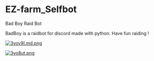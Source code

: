 # EZ-farm_Selfbot

Bad Boy Raid Bot

BadBoy is a raidbot for discord made with python.
Have fun raiding !

<a href="https://freeimage.host/i/3vov9I"><img src="https://iili.io/3vov9I.md.png" alt="3vov9I.md.png" border="0"></a>

<a href="https://freeimage.host/fr"><img src="https://iili.io/3vo8ut.png" alt="3vo8ut.png" border="0"></a>

